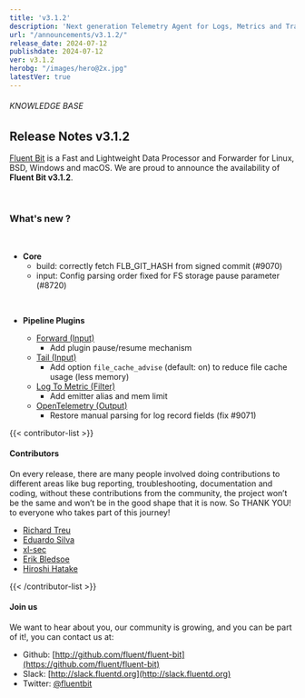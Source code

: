 ```yaml
---
title: 'v3.1.2'
description: 'Next generation Telemetry Agent for Logs, Metrics and Traces. '
url: "/announcements/v3.1.2/"
release_date: 2024-07-12
publishdate: 2024-07-12
ver: v3.1.2
herobg: "/images/hero@2x.jpg"
latestVer: true
---
```


###### KNOWLEDGE BASE

## Release Notes v3.1.2

[Fluent Bit](https://fluentbit.io) is a Fast and Lightweight Data Processor and Forwarder for Linux, BSD, Windows and macOS. We are proud to announce the availability of **Fluent Bit v3.1.2**.

<br>

### What's new ?

<br>

 - __Core__
   - build: correctly fetch FLB_GIT_HASH from signed commit (#9070)
   - input: Config parsing order fixed for FS storage pause parameter (#8720)

<br>

 - __Pipeline Plugins__

   - [Forward (Input)](https://docs.fluentbit.io/manual/3.1/pipeline/inputs/forward/)
      - Add plugin pause/resume mechanism
   - [Tail (Input)](https://docs.fluentbit.io/manual/3.1/pipeline/inputs/tail/)
      - Add option `file_cache_advise` (default: on) to reduce file cache usage (less memory)
   - [Log To Metric (Filter)](https://docs.fluentbit.io/manual/3.1/pipeline/filters/log_to_metric/)
      - Add emitter alias and mem limit
   - [OpenTelemetry (Output)](https://docs.fluentbit.io/manual/3.1/pipeline/outputs/opentelemetry/)
      - Restore manual parsing for log record fields (fix #9071)

{{< contributor-list >}}

#### Contributors

On every release, there are many people involved doing contributions to different areas like bug reporting, troubleshooting, documentation and coding, without these contributions from the community, the project won’t be the same and won’t be in the good shape that it is now. So THANK YOU! to everyone who takes part of this journey!

- [Richard Treu](https://github.com/drbugfinder-work)
- [Eduardo Silva](https://github.com/edsiper)
- [xl-sec](https://github.com/xl-sec)
- [Erik Bledsoe](https://github.com/erikbledsoe)
- [Hiroshi Hatake](https://github.com/cosmo0920)

{{< /contributor-list >}}

#### Join us

We want to hear about you, our community is growing, and you can be part of it!, you can contact us at:

* Github: [http://github.com/fluent/fluent-bit](https://github.com/fluent/fluent-bit)
* Slack: [http://slack.fluentd.org](http://slack.fluentd.org)
* Twitter: [@fluentbit](https://twitter.com/fluentbit)